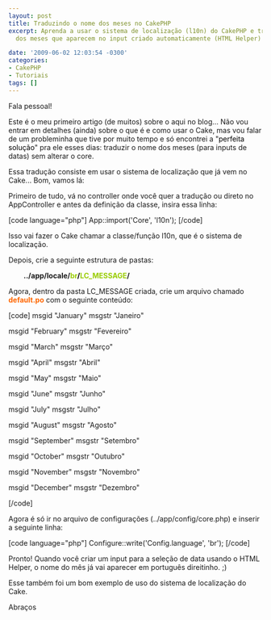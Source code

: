 ```yaml
---
layout: post
title: Traduzindo o nome dos meses no CakePHP
excerpt: Aprenda a usar o sistema de localização (l10n) do CakePHP e traduzir o nome
  dos meses que aparecem no input criado automaticamente (HTML Helper) do CakePHP.

date: '2009-06-02 12:03:54 -0300'
categories:
- CakePHP
- Tutoriais
tags: []
---
```

Fala pessoal!

Este é o meu primeiro artigo (de muitos) sobre o [](http://cakephp.org/) aqui no blog... Não vou entrar em detalhes (ainda) sobre o que é e como usar o Cake, mas vou falar de um probleminha que tive por muito tempo e só encontrei a "<span style="color: #000000;">perfeita solução</span>" pra ele esses dias: traduzir o nome dos meses (para inputs de datas) sem alterar o core.

Essa tradução consiste em usar o sistema de localização que já vem no Cake... Bom, vamos lá:

Primeiro de tudo, vá no controller onde você quer a tradução ou direto no AppController e antes da definição da classe, insira essa linha:


[code language="php"]
App::import('Core', 'l10n');
[/code]

Isso vai fazer o Cake chamar a classe/função l10n, que é o sistema de localização.

Depois, crie a seguinte estrutura de pastas:

<p style="padding-left: 30px;"><strong>../app/locale/<span style="color: #99cc00;">br<span style="color: #000000;">/</span>LC_MESSAGE</span>/</strong>

Agora, dentro da pasta LC_MESSAGE criada, crie um arquivo chamado <span style="color: #ff6600;"><strong>default.po</strong></span> com o seguinte conteúdo:


[code]
msgid  "January"
msgstr "Janeiro"

msgid  "February"
msgstr "Fevereiro"

msgid  "March"
msgstr "Março"

msgid  "April"
msgstr "Abril"

msgid  "May"
msgstr "Maio"

msgid  "June"
msgstr "Junho"

msgid  "July"
msgstr "Julho"

msgid  "August"
msgstr "Agosto"

msgid  "September"
msgstr "Setembro"

msgid  "October"
msgstr "Outubro"

msgid  "November"
msgstr "Novembro"

msgid  "December"
msgstr "Dezembro"

[/code]

Agora é só ir no arquivo de configurações (../app/config/core.php) e inserir a seguinte linha:


[code language="php"]
Configure::write('Config.language', 'br');
[/code]

Pronto! Quando você criar um input para a seleção de data usando o HTML Helper, o nome do mês já vai aparecer em português direitinho. ;)

Esse também foi um bom exemplo de uso do sistema de localização do Cake.

Abraços

